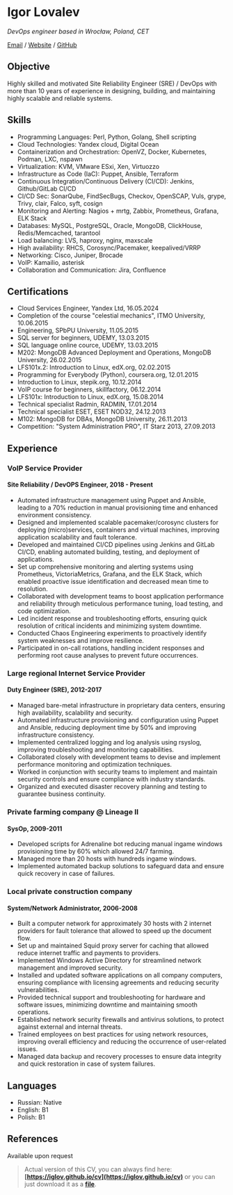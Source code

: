 # Igor Lovalev

_DevOps engineer based in Wrocław, Poland, CET_ <br>

[Email](mailto:iglov@avalon.land) / [Website](https://iglov.github.io/) / [GitHub](https://github.com/iglov/)

## Objective
Highly skilled and motivated Site Reliability Engineer (SRE) / DevOps with more than 10 years of experience in designing, building, and maintaining highly scalable and reliable systems.

## Skills
- Programming Languages: Perl, Python, Golang, Shell scripting
- Cloud Technologies: Yandex cloud, Digital Ocean
- Containerization and Orchestration: OpenVZ, Docker, Kubernetes, Podman, LXC, nspawn
- Virtualization: KVM, VMware ESxi, Xen, Virtuozzo
- Infrastructure as Code (IaC): Puppet, Ansible, Terraform
- Continuous Integration/Continuous Delivery (CI/CD): Jenkins, Github/GitLab CI/CD
- CI/CD Sec: SonarQube, FindSecBugs, Checkov, OpenSCAP, Vuls, grype, Trivy, clair, Falco, syft, cosign
- Monitoring and Alerting: Nagios + mrtg, Zabbix, Prometheus, Grafana, ELK Stack
- Databases: MySQL, PostgreSQL, Oracle, MongoDB, ClickHouse, Redis/Memcached, tarantool
- Load balancing: LVS, haproxy, nginx, maxscale
- High availability: RHCS, Corosync/Pacemaker, keepalived/VRRP
- Networking: Cisco, Juniper, Brocade
- VoIP: Kamailio, asterisk
- Collaboration and Communication: Jira, Confluence

## Certifications
- Cloud Services Engineer, Yandex Ltd, 16.05.2024
- Completion of the course "celestial mechanics", ITMO University, 10.06.2015
- Engineering, SPbPU University, 11.05.2015
- SQL server for beginners, UDEMY, 13.03.2015
- SQL language online cource, UDEMY, 13.03.2015
- M202: MongoDB Advanced Deployment and Operations, MongoDB University, 26.02.2015
- LFS101x.2: Introduction to Linux, edX.org, 02.02.2015
- Programming for Everybody (Python), coursera.org, 12.01.2015
- Introduction to Linux, stepik.org, 10.12.2014
- VoIP course for beginners, skillfactory, 06.12.2014
- LFS101x: Introduction to Linux, edX.org, 15.08.2014
- Technical specialist Radmin, RADMIN, 17.01.2014
- Technical specialist ESET, ESET NOD32, 24.12.2013
- M102: MongoDB for DBAs, MongoDB University, 26.11.2013
- Competition: "System Administration PRO", IT Starz 2013, 27.09.2013

## Experience

### VoIP Service Provider
#### Site Reliability / DevOPS Engineer, 2018 - Present

- Automated infrastructure management using Puppet and Ansible, leading to a 70% reduction in manual provisioning time and enhanced environment consistency.
- Designed and implemented scalable pacemaker/corosync clusters for deploying (micro)services, containers and virtual machines, improving application scalability and fault tolerance.
- Developed and maintained CI/CD pipelines using Jenkins and GitLab CI/CD, enabling automated building, testing, and deployment of applications.
- Set up comprehensive monitoring and alerting systems using Prometheus, VictoriaMetrics, Grafana, and the ELK Stack, which enabled proactive issue identification and decreased mean time to resolution.
- Collaborated with development teams to boost application performance and reliability through meticulous performance tuning, load testing, and code optimization.
- Led incident response and troubleshooting efforts, ensuring quick resolution of critical incidents and minimizing system downtime.
- Conducted Chaos Engineering experiments to proactively identify system weaknesses and improve resilience.
- Participated in on-call rotations, handling incident responses and performing root cause analyses to prevent future occurrences.

### Large regional Internet Service Provider
#### Duty Engineer (SRE), 2012-2017

- Managed bare-metal infrastructure in proprietary data centers, ensuring high availability, scalability and security.
- Automated infrastructure provisioning and configuration using Puppet and Ansible, reducing deployment time by 50% and improving infrastructure consistency.
- Implemented centralized logging and log analysis using rsyslog, improving troubleshooting and monitoring capabilities.
- Collaborated closely with development teams to devise and implement performance monitoring and optimization techniques.
- Worked in conjunction with security teams to implement and maintain security controls and ensure compliance with industry standards.
- Organized and executed disaster recovery planning and testing to guarantee business continuity.

### Private farming company @ Lineage II
#### SysOp, 2009-2011

- Developed scripts for Adrenaline bot reducing manual ingame windows provisioning time by 60% which allowed 24/7 farming.
- Managed more than 20 hosts with hundreds ingame windows.
- Implemented automated backup solutions to safeguard data and ensure quick recovery in case of failures.

### Local private construction company
#### System/Network Administrator, 2006-2008

- Built a computer network for approximately 30 hosts with 2 internet providers for fault tolerance that allowed to speed up the document flow.
- Set up and maintained Squid proxy server for caching that allowed reduce internet traffic and payments to providers.
- Implemented Windows Active Directory for streamlined network management and improved security.
- Installed and updated software applications on all company computers, ensuring compliance with licensing agreements and reducing security vulnerabilities.
- Provided technical support and troubleshooting for hardware and software issues, minimizing downtime and maintaining smooth operations.
- Established network security firewalls and antivirus solutions, to protect against external and internal threats.
- Trained employees on best practices for using network resources, improving overall efficiency and reducing the occurrence of user-related issues.
- Managed data backup and recovery processes to ensure data integrity and quick restoration in case of system failures.

## Languages

- Russian: Native
- English: B1
- Polish: B1

## References
Available upon request

> Actual version of this CV, you can always find here: **[https://iglov.github.io/cv](https://iglov.github.io/cv)** or you can just download it as a **[file](https://iglov.github.io/cv/pdfs/README.pdf)**.

